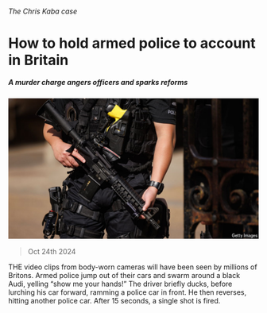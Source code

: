 ###### The Chris Kaba case

# How to hold armed police to account in Britain 

##### A murder charge angers officers and sparks reforms 

![image](images/20241026_BRP505.jpg) 

> Oct 24th 2024 

THE video clips from body-worn cameras will have been seen by millions of Britons. Armed police jump out of their cars and swarm around a black Audi, yelling “show me your hands!” The driver briefly ducks, before lurching his car forward, ramming a police car in front. He then reverses, hitting another police car. After 15 seconds, a single shot is fired. 

